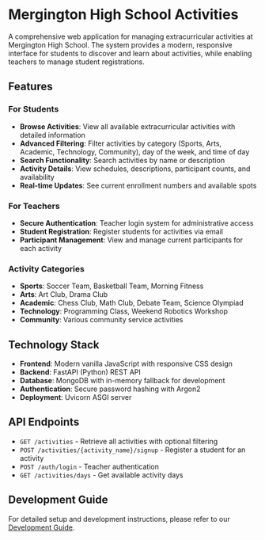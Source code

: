 # Mergington High School Activities

A comprehensive web application for managing extracurricular activities at Mergington High School. The system provides a modern, responsive interface for students to discover and learn about activities, while enabling teachers to manage student registrations.

## Features

### For Students
- **Browse Activities**: View all available extracurricular activities with detailed information
- **Advanced Filtering**: Filter activities by category (Sports, Arts, Academic, Technology, Community), day of the week, and time of day
- **Search Functionality**: Search activities by name or description
- **Activity Details**: View schedules, descriptions, participant counts, and availability
- **Real-time Updates**: See current enrollment numbers and available spots

### For Teachers
- **Secure Authentication**: Teacher login system for administrative access
- **Student Registration**: Register students for activities via email
- **Participant Management**: View and manage current participants for each activity

### Activity Categories
- **Sports**: Soccer Team, Basketball Team, Morning Fitness
- **Arts**: Art Club, Drama Club
- **Academic**: Chess Club, Math Club, Debate Team, Science Olympiad
- **Technology**: Programming Class, Weekend Robotics Workshop
- **Community**: Various community service activities

## Technology Stack

- **Frontend**: Modern vanilla JavaScript with responsive CSS design
- **Backend**: FastAPI (Python) REST API
- **Database**: MongoDB with in-memory fallback for development
- **Authentication**: Secure password hashing with Argon2
- **Deployment**: Uvicorn ASGI server

## API Endpoints

- `GET /activities` - Retrieve all activities with optional filtering
- `POST /activities/{activity_name}/signup` - Register a student for an activity
- `POST /auth/login` - Teacher authentication
- `GET /activities/days` - Get available activity days

## Development Guide

For detailed setup and development instructions, please refer to our [Development Guide](../docs/how-to-develop.md).
